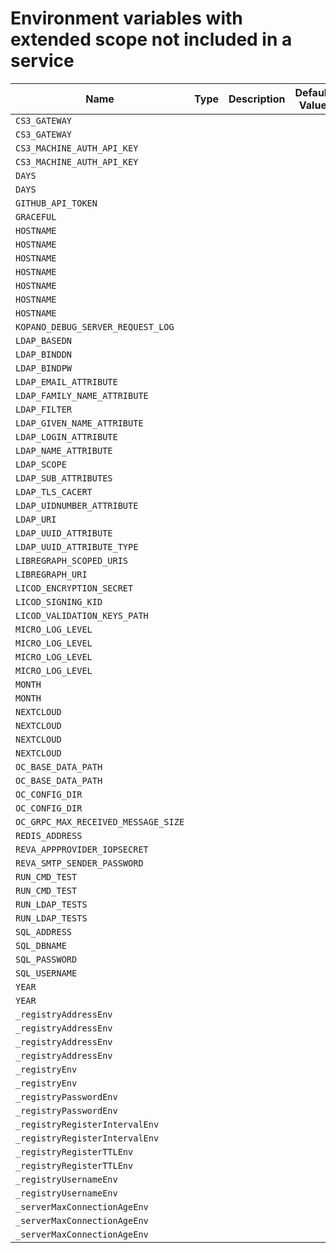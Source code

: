 # Environment variables with extended scope not included in a service

| Name | Type | Description | Default Value |
|---|---|---|---|
`CS3_GATEWAY` |  |  |  |
`CS3_GATEWAY` |  |  |  |
`CS3_MACHINE_AUTH_API_KEY` |  |  |  |
`CS3_MACHINE_AUTH_API_KEY` |  |  |  |
`DAYS` |  |  |  |
`DAYS` |  |  |  |
`GITHUB_API_TOKEN` |  |  |  |
`GRACEFUL` |  |  |  |
`HOSTNAME` |  |  |  |
`HOSTNAME` |  |  |  |
`HOSTNAME` |  |  |  |
`HOSTNAME` |  |  |  |
`HOSTNAME` |  |  |  |
`HOSTNAME` |  |  |  |
`HOSTNAME` |  |  |  |
`KOPANO_DEBUG_SERVER_REQUEST_LOG` |  |  |  |
`LDAP_BASEDN` |  |  |  |
`LDAP_BINDDN` |  |  |  |
`LDAP_BINDPW` |  |  |  |
`LDAP_EMAIL_ATTRIBUTE` |  |  |  |
`LDAP_FAMILY_NAME_ATTRIBUTE` |  |  |  |
`LDAP_FILTER` |  |  |  |
`LDAP_GIVEN_NAME_ATTRIBUTE` |  |  |  |
`LDAP_LOGIN_ATTRIBUTE` |  |  |  |
`LDAP_NAME_ATTRIBUTE` |  |  |  |
`LDAP_SCOPE` |  |  |  |
`LDAP_SUB_ATTRIBUTES` |  |  |  |
`LDAP_TLS_CACERT` |  |  |  |
`LDAP_UIDNUMBER_ATTRIBUTE` |  |  |  |
`LDAP_URI` |  |  |  |
`LDAP_UUID_ATTRIBUTE` |  |  |  |
`LDAP_UUID_ATTRIBUTE_TYPE` |  |  |  |
`LIBREGRAPH_SCOPED_URIS` |  |  |  |
`LIBREGRAPH_URI` |  |  |  |
`LICOD_ENCRYPTION_SECRET` |  |  |  |
`LICOD_SIGNING_KID` |  |  |  |
`LICOD_VALIDATION_KEYS_PATH` |  |  |  |
`MICRO_LOG_LEVEL` |  |  |  |
`MICRO_LOG_LEVEL` |  |  |  |
`MICRO_LOG_LEVEL` |  |  |  |
`MICRO_LOG_LEVEL` |  |  |  |
`MONTH` |  |  |  |
`MONTH` |  |  |  |
`NEXTCLOUD` |  |  |  |
`NEXTCLOUD` |  |  |  |
`NEXTCLOUD` |  |  |  |
`NEXTCLOUD` |  |  |  |
`OC_BASE_DATA_PATH` |  |  |  |
`OC_BASE_DATA_PATH` |  |  |  |
`OC_CONFIG_DIR` |  |  |  |
`OC_CONFIG_DIR` |  |  |  |
`OC_GRPC_MAX_RECEIVED_MESSAGE_SIZE` |  |  |  |
`REDIS_ADDRESS` |  |  |  |
`REVA_APPPROVIDER_IOPSECRET` |  |  |  |
`REVA_SMTP_SENDER_PASSWORD` |  |  |  |
`RUN_CMD_TEST` |  |  |  |
`RUN_CMD_TEST` |  |  |  |
`RUN_LDAP_TESTS` |  |  |  |
`RUN_LDAP_TESTS` |  |  |  |
`SQL_ADDRESS` |  |  |  |
`SQL_DBNAME` |  |  |  |
`SQL_PASSWORD` |  |  |  |
`SQL_USERNAME` |  |  |  |
`YEAR` |  |  |  |
`YEAR` |  |  |  |
`_registryAddressEnv` |  |  |  |
`_registryAddressEnv` |  |  |  |
`_registryAddressEnv` |  |  |  |
`_registryAddressEnv` |  |  |  |
`_registryEnv` |  |  |  |
`_registryEnv` |  |  |  |
`_registryPasswordEnv` |  |  |  |
`_registryPasswordEnv` |  |  |  |
`_registryRegisterIntervalEnv` |  |  |  |
`_registryRegisterIntervalEnv` |  |  |  |
`_registryRegisterTTLEnv` |  |  |  |
`_registryRegisterTTLEnv` |  |  |  |
`_registryUsernameEnv` |  |  |  |
`_registryUsernameEnv` |  |  |  |
`_serverMaxConnectionAgeEnv` |  |  |  |
`_serverMaxConnectionAgeEnv` |  |  |  |
`_serverMaxConnectionAgeEnv` |  |  |  |
    
    
    
    